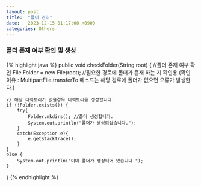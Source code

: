 ```yaml
---
layout: post
title:  "폴더 관리"
date:   2023-12-15 01:17:00 +0900
categories: Others
---
```


### 폴더 존재 여부 확인 및 생성

{% highlight java %}
public void checkFolder(String root) {
    //폴더 존재 여부 확인
    File Folder = new File(root); //필요한 경로에 폴더가 존재 하는 지 확인용 (확인 이유 : MultipartFile.transferTo 메소드는 해당 경로에 폴더가 없으면 오류가 발생한다.)
    
    // 해당 디렉토리가 없을경우 디렉토리를 생성합니다.
    if (!Folder.exists()) {
        try{
            Folder.mkdirs(); //폴더 생성합니다.
            System.out.println("폴더가 생성되었습니다.");
        } 
        catch(Exception e){
            e.getStackTrace();
        }        
    }
    else {
        System.out.println("이미 폴더가 생성되어 있습니다.");
    }
}
{% endhighlight %}